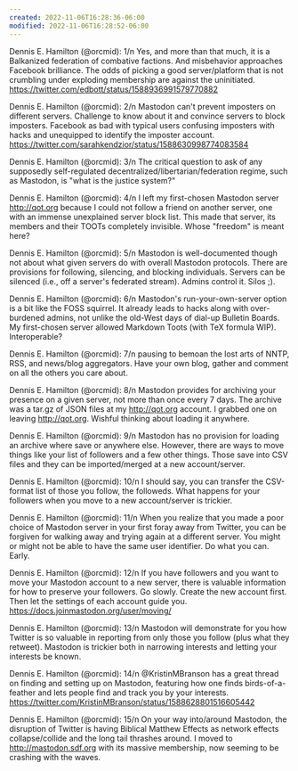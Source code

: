 ```yaml
---
created: 2022-11-06T16:28:36-06:00
modified: 2022-11-06T16:28:52-06:00
---
```


Dennis E. Hamilton (@orcmid): 1/n Yes, and more than that much, it is a Balkanized federation of combative factions.  And misbehavior approaches Facebook brilliance.  The odds of picking a good server/platform that is not crumbling under exploding membership are against the uninitiated. https://twitter.com/edbott/status/1588936991579770882

Dennis E. Hamilton (@orcmid): 2/n Mastodon can't prevent imposters on different servers. Challenge to know about it and convince  servers to block imposters.  Facebook as bad with typical users confusing imposters with hacks and unequipped to identify the imposter account. https://twitter.com/sarahkendzior/status/1588630998774083584

Dennis E. Hamilton (@orcmid): 3/n The critical question to ask of any supposedly self-regulated decentralized/libertarian/federation regime, such as Mastodon, is "what is the justice system?"

Dennis E. Hamilton (@orcmid): 4/n I left my first-chosen Mastodon server http://qot.org because I could not follow a friend on another server, one with an immense unexplained server block list.  This made that server, its members and their TOOTs completely invisible.  Whose "freedom" is meant here?

Dennis E. Hamilton (@orcmid): 5/n Mastodon is well-documented though not about what given servers do with overall Mastodon protocols.  There are provisions for following, silencing, and blocking individuals.  Servers can be silenced (i.e., off a server's federated stream).  Admins control it. Silos ;).

Dennis E. Hamilton (@orcmid): 6/n Mastodon's run-your-own-server option is a bit like the FOSS squirrel.  It already leads to hacks along with over-burdened admins, not unlike the old-West days of dial-up Bulletin Boards.  My first-chosen server allowed Markdown Toots (with TeX formula WIP).  Interoperable?

Dennis E. Hamilton (@orcmid): 7/n pausing to bemoan the lost arts of NNTP, RSS, and news/blog aggregators.  Have your own blog, gather and comment on all the others you care about.

Dennis E. Hamilton (@orcmid): 8/n Mastodon provides for archiving your presence on a given server, not more than once every 7 days.  The archive was a tar.gz of JSON files at my http://qot.org account.    I grabbed one on leaving http://qot.org.   Wishful thinking about loading it anywhere.

Dennis E. Hamilton (@orcmid): 9/n Mastodon has no provision for loading an archive where save or anywhere else.  However, there are ways to move things like your list of followers and a few other things.  Those save into CSV files and they can be imported/merged at a new account/server.

Dennis E. Hamilton (@orcmid): 10/n I should say, you can transfer the CSV-format list of those you follow, the followeds.  What happens for your followers when you move to a new account/server is trickier.

Dennis E. Hamilton (@orcmid): 11/n When you realize that you made a poor choice of Mastodon server in your first foray away from Twitter, you can be forgiven for walking away and trying again at a different server.  You might or might not be able to have the same user identifier.  Do what you can. Early.

Dennis E. Hamilton (@orcmid): 12/n If you have followers and you want to move your Mastodon account to a new server, there is valuable information for how to preserve your followers.  Go slowly.  Create the new account first.  Then let the settings of each account guide you.  https://docs.joinmastodon.org/user/moving/

Dennis E. Hamilton (@orcmid): 13/n Mastodon will demonstrate for you how Twitter is so valuable in reporting from only those you follow (plus what they retweet).  Mastodon is trickier both in narrowing interests and letting your interests be known.

Dennis E. Hamilton (@orcmid): 14/n @KristinMBranson has a great thread on finding and setting up on Mastodon, featuring how one finds birds-of-a-feather and lets people find and track you by your interests.  https://twitter.com/KristinMBranson/status/1588628801516605442

Dennis E. Hamilton (@orcmid): 15/n On your way into/around Mastodon, the disruption of Twitter is having Biblical Matthew Effects as network effects collapse/collide and the long tail thrashes around.  I moved to http://mastodon.sdf.org with its massive membership, now seeming to be crashing with the waves.
